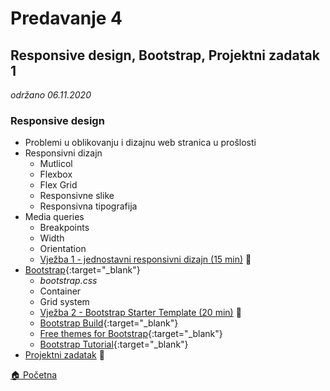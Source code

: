 # Predavanje 4
## Responsive design, Bootstrap, Projektni zadatak 1
_održano 06.11.2020_

### Responsive design
* Problemi u oblikovanju i dizajnu web stranica u prošlosti
* Responsivni dizajn
    * Mutlicol
    * Flexbox
    * Flex Grid
    * Responsivne slike
    * Responsivna tipografija
* Media queries
    * Breakpoints
    * Width
    * Orientation
    * [Vježba 1 - jednostavni responsivni dizajn (15 min)](./vjezba1/) 🧪
* [Bootstrap](https://getbootstrap.com/){:target="_blank"}
    * _bootstrap.css_
    * Container
    * Grid system
    * [Vježba 2 - Bootstrap Starter Template (20 min)](./vjezba2/) 🧪
    * [Bootstrap Build](https://bootstrap.build/){:target="_blank"}
    * [Free themes for Bootstrap](https://bootswatch.com/){:target="_blank"}
    * [Bootstrap Tutorial](https://www.w3schools.com/bootstrap4/default.asp){:target="_blank"}
* [Projektni zadatak](./projektnizadatak/) 🧭


[🏠 Početna](../.)